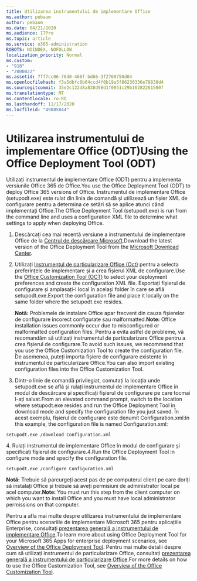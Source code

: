 ```yaml
---
title: Utilizarea instrumentului de implementare Office
ms.author: pebaum
author: pebaum
ms.date: 04/21/2020
ms.audience: ITPro
ms.topic: article
ms.service: o365-administration
ROBOTS: NOINDEX, NOFOLLOW
localization_priority: Normal
ms.custom:
- "918"
- "2000022"
ms.assetid: 7ff7cc06-76d0-468f-bd66-3f2760750d04
ms.openlocfilehash: f3a5dbfc6b64ccd4f0b19a5f86236336e78838d4
ms.sourcegitcommit: 35e2c122d8a838d98d1f0851c29b16282261580f
ms.translationtype: MT
ms.contentlocale: ro-RO
ms.lasthandoff: 11/17/2020
ms.locfileid: "49085844"
---
```

# <a name="using-the-office-deployment-tool-odt"></a><span data-ttu-id="6a913-102">Utilizarea instrumentului de implementare Office (ODT)</span><span class="sxs-lookup"><span data-stu-id="6a913-102">Using the Office Deployment Tool (ODT)</span></span>

<span data-ttu-id="6a913-103">Utilizați instrumentul de implementare Office (ODT) pentru a implementa versiunile Office 365 de Office.</span><span class="sxs-lookup"><span data-stu-id="6a913-103">You use the Office Deployment Tool (ODT) to deploy Office 365 versions of Office.</span></span> <span data-ttu-id="6a913-104">Instrumentul de implementare Office (setupodt.exe) este rulat din linia de comandă și utilizează un fișier XML de configurare pentru a determina ce setări să se aplice atunci când implementați Office.</span><span class="sxs-lookup"><span data-stu-id="6a913-104">The Office Deployment Tool (setupodt.exe) is run from the command line and uses a configuration XML file to determine what settings to apply when deploying Office.</span></span>
  
1. <span data-ttu-id="6a913-105">Descărcați cea mai recentă versiune a instrumentului de implementare Office de la [Centrul de descărcare Microsoft](https://go.microsoft.com/fwlink/p/?LinkID=626065).</span><span class="sxs-lookup"><span data-stu-id="6a913-105">Download the latest version of the Office Deployment Tool from the [Microsoft Download Center](https://go.microsoft.com/fwlink/p/?LinkID=626065).</span></span>

2. <span data-ttu-id="6a913-106">Utilizați [Instrumentul de particularizare Office (Oct)](https://config.office.com) pentru a selecta preferințele de implementare și a crea fișierul XML de configurare.</span><span class="sxs-lookup"><span data-stu-id="6a913-106">Use the [Office Customization Tool (OCT)](https://config.office.com) to select your deployment preferences and create the configuration XML file.</span></span> <span data-ttu-id="6a913-107">Exportați fișierul de configurare și amplasați-l local în același folder în care se află setupodt.exe.</span><span class="sxs-lookup"><span data-stu-id="6a913-107">Export the configuration file and place it locally on the same folder where the setupodt.exe resides.</span></span>

    <span data-ttu-id="6a913-108">**Notă:** Problemele de instalare Office apar frecvent din cauza fișierelor de configurare incorect configurate sau malformatted.</span><span class="sxs-lookup"><span data-stu-id="6a913-108">**Note:** Office installation issues commonly occur due to misconfigured or malformatted configuration files.</span></span> <span data-ttu-id="6a913-109">Pentru a evita astfel de probleme, vă recomandăm să utilizați instrumentul de particularizare Office pentru a crea fișierul de configurare.</span><span class="sxs-lookup"><span data-stu-id="6a913-109">To avoid such issues, we recommend that you use the Office Customization Tool to create the configuration file.</span></span> <span data-ttu-id="6a913-110">De asemenea, puteți importa fișiere de configurare existente în instrumentul de particularizare Office.</span><span class="sxs-lookup"><span data-stu-id="6a913-110">You can also import existing configuration files into the Office Customization Tool.</span></span>

3. <span data-ttu-id="6a913-111">Dintr-o linie de comandă privilegiat, comutați la locația unde setupodt.exe se află și rulați instrumentul de implementare Office în modul de descărcare și specificați fișierul de configurare pe care tocmai l-ați salvat.</span><span class="sxs-lookup"><span data-stu-id="6a913-111">From an elevated command prompt, switch to the location where setupodt.exe resides and run the Office Deployment Tool in download mode and specify the configuration file you just saved.</span></span> <span data-ttu-id="6a913-112">În acest exemplu, fișierul de configurare este denumit Configuration.xml:</span><span class="sxs-lookup"><span data-stu-id="6a913-112">In this example, the configuration file is named Configuration.xml:</span></span>

```setupodt.exe /download Configuration.xml```

<span data-ttu-id="6a913-113">4. Rulați instrumentul de implementare Office în modul de configurare și specificați fișierul de configurare.</span><span class="sxs-lookup"><span data-stu-id="6a913-113">4.Run the Office Deployment Tool in configure mode and specify the configuration file.</span></span>

```setupodt.exe /configure Configuration.xml```

<span data-ttu-id="6a913-114">**Notă:** Trebuie să parcurgeți acest pas de pe computerul client pe care doriți să instalați Office și trebuie să aveți permisiuni de administrator local pe acel computer.</span><span class="sxs-lookup"><span data-stu-id="6a913-114">**Note:** You must run this step from the client computer on which you want to install Office and you must have local administrator permissions on that computer.</span></span>

<span data-ttu-id="6a913-115">Pentru a afla mai multe despre utilizarea instrumentului de implementare Office pentru scenariile de implementare Microsoft 365 pentru aplicațiile Enterprise, consultați [prezentarea generală a instrumentului de implementare Office](https://docs.microsoft.com/deployoffice/overview-office-deployment-tool).</span><span class="sxs-lookup"><span data-stu-id="6a913-115">To learn more about using Office Deployment Tool for your Microsoft 365 Apps for enterprise deployment scenarios, see [Overview of the Office Deployment Tool](https://docs.microsoft.com/deployoffice/overview-office-deployment-tool).</span></span> <span data-ttu-id="6a913-116">Pentru mai multe detalii despre cum să utilizați instrumentul de particularizare Office, consultați [prezentarea generală a instrumentului de particularizare Office](https://docs.microsoft.com/DeployOffice/overview-of-the-office-customization-tool-for-click-to-run).</span><span class="sxs-lookup"><span data-stu-id="6a913-116">For more details on how to use the Office Customization Tool, see [Overview of the Office Customization Tool](https://docs.microsoft.com/DeployOffice/overview-of-the-office-customization-tool-for-click-to-run).</span></span>
